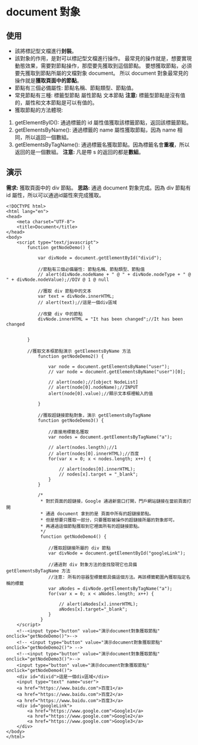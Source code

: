 # document 對象

## 使用
- 該將標記型文檔進行**封裝**。
- 該對象的作用，是對可以標記型文檔進行操作。
  最常見的操作就是，想要實現動態效果，需要對節點操作，那麼要先獲取到這個節點。
  要想獲取節點，必須要先獲取到節點所屬的文檔對象 document。
  所以 document 對象最常見的操作就是**獲取頁面中的節點**。
- 節點有三個必備屬性: 節點名稱、節點類型、節點值。
- 常見節點有三種: 
標籤型節點
屬性節點
文本節點
**注意:** 標籤型節點是沒有值的，屬性和文本節點是可以有值的。
- 獲取節點的方法體現:
1. getElementByID(): 通過標籤的 id 屬性值獲取該標籤節點，返回該標籤節點。
2. getElementsByName(): 通過標籤的 name 屬性獲取節點，因為 name 相同，所以返回一個數組。
3. getElementsByTagName(): 通過標籤名獲取節點。因為標籤名會**重複**，所以返回的是一個數組。
**注意:** 凡是帶 s 的返回的都是**數組**。


## 演示
**需求:** 獲取頁面中的 div 節點。
**思路:** 通過 document 對象完成。因為 div 節點有 id 屬性，所以可以通過id屬性來完成獲取。
```
<!DOCTYPE html>
<html lang="en">
<head>
	<meta charset="UTF-8">
	<title>Document</title>
</head>
<body>
	<script type="text/javascript">
		function getNodeDemo() {

			var divNode = document.getElementById("divid");

			//節點有三個必備屬性: 節點名稱、節點類型、節點值
			// alert(divNode.nodeName + " @ " + divNode.nodeType + " @ " + divNode.nodeValue);//DIV @ 1 @ null

			//獲取 div 節點中的文本
			var text = divNode.innerHTML;		
			// alert(text);//這是一個div區域

			//改變 div 中的節點
			divNode.innerHTML = "It has been changed";//It has been changed

			
		}

		//獲取文本框節點演示 getElementsByName 方法
			function getNodeDemo2() {

				var node = document.getElementsByName("user");
				// var node = document.getElementsByName("user")[0];
				
				// alert(node);//[object NodeList]
				// alert(node[0].nodeName);//INPUT
				alert(node[0].value);//顯示文本框裡輸入的值

			}

			//獲取超鏈接節點對象，演示 getElementsByTagName
			function getNodeDemo3() {

				//直接用標籤名獲取
				var nodes = document.getElementsByTagName("a");

				// alert(nodes.length);//1
				// alert(nodes[0].innerHTML);//百度
				for(var x = 0; x < nodes.length; x++) {

					// alert(nodes[0].innerHTML);
					// nodes[x].target = "_blank";
				}
			}

			/*
			 * 對於頁面的超鏈接，Google 通過新窗口打開，門戶網站鏈接在當前頁面打開
			 * 通過 document 拿到的是	頁面中所有的超鏈接節點。
			 * 但是想要只獲取一部分，只要獲取被操作的超鏈接所屬的對象即可。
			 * 再通過這個節點獲取到它裡面所有的超鏈接節點。
			 */
			 function getNodeDemo4() {

			 	//獲取超鏈接所屬的 div 節點
			 	var divNode = document.getElementById("googleLink");

			 	//通過對 div 對象方法的查找發現它也具備 getElementsByTagName 方法
			 	//注意: 所有的容器型標籤都具備這個方法。再該標籤範圍內獲取指定名稱的標籤
			 	var aNodes = divNode.getElementsByTagName("a");
			 	for(var x = 0; x < aNodes.length; x++) {

			 		// alert(aNodes[x].innerHTML);
			 		aNodes[x].target="_blank";
			 	}
			 }
	</script>
	<!--<input type="button" value="演示document對象獲取節點" onclick="getNodeDemo()">-->
	<!-- <input type="button" value="演示document對象獲取節點" onclick="getNodeDemo2()"> -->
	<!--<input type="button" value="演示document對象獲取節點" onclick="getNodeDemo3()">-->
	<input type="button" value="演示document對象獲取節點" onclick="getNodeDemo4()">
	<div id="divid">這是一個div區域</div>
	<input type="text" name="user">
	<a href="https://www.baidu.com">百度1</a>
	<a href="https://www.baidu.com">百度2</a>
	<a href="https://www.baidu.com">百度3</a>
	<div id="googleLink">
		<a href="https://www.google.com">Google1</a>
		<a href="https://www.google.com">Google2</a>
		<a href="https://www.google.com">Google3</a>
	</div>
</body>
</html>
```
